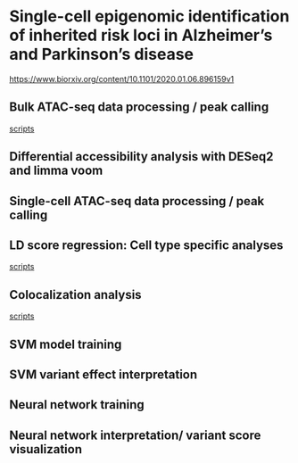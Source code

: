 # Single-cell epigenomic identification of inherited risk loci in Alzheimer’s and Parkinson’s disease
https://www.biorxiv.org/content/10.1101/2020.01.06.896159v1



## Bulk ATAC-seq data processing / peak calling ##
[scripts](https://github.com/kundajelab/alzheimers_parkinsons/tree/master/bulk_atacseq_preprocessing)

## Differential accessibility analysis with DESeq2 and limma voom ##


## Single-cell ATAC-seq data processing / peak calling ##


## LD score regression: Cell type specific analyses
[scripts](https://github.com/lfresard/LDSC_Corces_etal_LDSC/tree/5bcf805562c72575cd2e614194c888af9a946407)


## Colocalization analysis
[scripts](https://github.com/mikegloudemans/alzheimers-parkinsons-colocalization/tree/29e228c1cdd68f1fd10ff84bea26b95e4faac7ba)


## SVM model training ##


## SVM variant effect interpretation ##


## Neural network training ##


## Neural network interpretation/ variant score visualization ##




